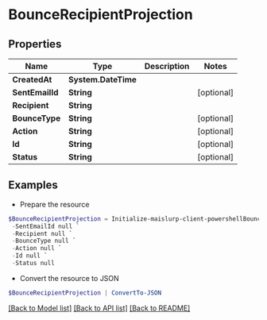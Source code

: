 # BounceRecipientProjection
## Properties

Name | Type | Description | Notes
------------ | ------------- | ------------- | -------------
**CreatedAt** | **System.DateTime** |  | 
**SentEmailId** | **String** |  | [optional] 
**Recipient** | **String** |  | 
**BounceType** | **String** |  | [optional] 
**Action** | **String** |  | [optional] 
**Id** | **String** |  | [optional] 
**Status** | **String** |  | [optional] 

## Examples

- Prepare the resource
```powershell
$BounceRecipientProjection = Initialize-maislurp-client-powershellBounceRecipientProjection  -CreatedAt null `
 -SentEmailId null `
 -Recipient null `
 -BounceType null `
 -Action null `
 -Id null `
 -Status null
```

- Convert the resource to JSON
```powershell
$BounceRecipientProjection | ConvertTo-JSON
```

[[Back to Model list]](../README#documentation-for-models) [[Back to API list]](../README#documentation-for-api-endpoints) [[Back to README]](../README)

